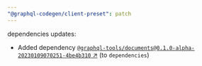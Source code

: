 ```yaml
---
"@graphql-codegen/client-preset": patch
---
```

dependencies updates:
  - Added dependency [`@graphql-tools/documents@0.1.0-alpha-20230109070251-4be4b310` ↗︎](https://www.npmjs.com/package/@graphql-tools/documents/v/0.1.0) (to `dependencies`)

